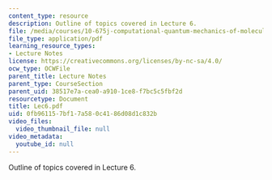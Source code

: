 ```yaml
---
content_type: resource
description: Outline of topics covered in Lecture 6.
file: /media/courses/10-675j-computational-quantum-mechanics-of-molecular-and-extended-systems-fall-2004/0fb961157bf17a580c4186d08d1c832b_Lec6.pdf
file_type: application/pdf
learning_resource_types:
- Lecture Notes
license: https://creativecommons.org/licenses/by-nc-sa/4.0/
ocw_type: OCWFile
parent_title: Lecture Notes
parent_type: CourseSection
parent_uid: 38517e7a-cea0-a910-1ce8-f7bc5c5fbf2d
resourcetype: Document
title: Lec6.pdf
uid: 0fb96115-7bf1-7a58-0c41-86d08d1c832b
video_files:
  video_thumbnail_file: null
video_metadata:
  youtube_id: null
---
```

Outline of topics covered in Lecture 6.